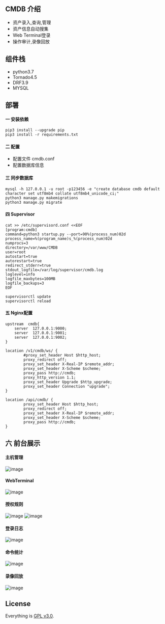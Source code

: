 ## CMDB 介绍

- 资产录入,查询,管理
- 资产信息自动搜集
- Web Terminal登录
- 操作审计,录像回放

## 组件栈
- python3.7
- Tornado4.5
- DRF3.9
- MYSQL


## 部署

#### 一 安装依赖
```
pip3 install --upgrade pip
pip3 install -r requirements.txt
```

#### 二 配置
- 配置文件 cmdb.conf
- 配置数据库信息

#### 三 同步数据库
```
mysql -h 127.0.0.1 -u root -p123456 -e "create database cmdb default character set utf8mb4 collate utf8mb4_unicode_ci;"
python3 manage.py makemigrations
python3 manage.py migrate
```

#### 四 Supervisor
```
cat >> /etc/supervisord.conf <<EOF
[program:cmdb]
command=python3 startup.py --port=90%(process_num)02d
process_name=%(program_name)s_%(process_num)02d
numprocs=3
directory=/var/www/CMDB
user=root
autostart=true
autorestart=true
redirect_stderr=true
stdout_logfile=/var/log/supervisor/cmdb.log
loglevel=info
logfile_maxbytes=100MB
logfile_backups=3
EOF

supervisorctl update
supervisorctl reload
```

#### 五 Nginx配置
```
upstream  cmdb{
    server  127.0.0.1:9000;
    server  127.0.0.1:9001;
    server  127.0.0.1:9002;
}

location /v1/cmdb/ws/ {
        #proxy_set_header Host $http_host;
        proxy_redirect off;
        proxy_set_header X-Real-IP $remote_addr;
        proxy_set_header X-Scheme $scheme;
        proxy_pass http://cmdb;
        proxy_http_version 1.1;
        proxy_set_header Upgrade $http_upgrade;
        proxy_set_header Connection "upgrade";
}

location /api/cmdb/ {
        proxy_set_header Host $http_host;
        proxy_redirect off;
        proxy_set_header X-Real-IP $remote_addr;
        proxy_set_header X-Scheme $scheme;
        proxy_pass http://cmdb;
}
```

## 六 前台展示
#### 主机管理
![image](https://raw.githubusercontent.com/yangmv/SuperCMDB/master/static/images/01.png)

#### WebTerminal
![image](https://raw.githubusercontent.com/yangmv/SuperCMDB/master/static/images/04.png)

#### 授权规则
![image](https://raw.githubusercontent.com/yangmv/SuperCMDB/master/static/images/02.png)
![image](https://raw.githubusercontent.com/yangmv/SuperCMDB/master/static/images/03.png)

#### 登录日志
![image](https://raw.githubusercontent.com/yangmv/SuperCMDB/master/static/images/05.png)

#### 命令统计
![image](https://raw.githubusercontent.com/yangmv/SuperCMDB/master/static/images/06.png)

#### 录像回放
![image](https://raw.githubusercontent.com/yangmv/SuperCMDB/master/static/images/07.png)


## License

Everything is [GPL v3.0](https://www.gnu.org/licenses/gpl-3.0.html).